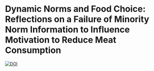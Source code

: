# Dynamic Norms and Food Choice: Reflections on a Failure of Minority Norm Information to Influence Motivation to Reduce Meat Consumption

[![DOI](https://zenodo.org/badge/244923430.svg)](https://zenodo.org/badge/latestdoi/244923430)
